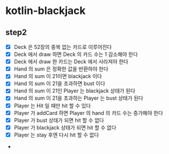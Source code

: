 # kotlin-blackjack

## step2
- [x] Deck 은 52장의 중복 없는 카드로 이루어진다
- [x] Deck 에서 draw 하면 Deck 의 카드 수는 1 감소해야 한다
- [x] Deck 에서 draw 한 카드는 Deck 에서 사라져야 한다
- [x] Hand 의 sum 은 정확한 값을 반환하야 한다
- [x] Hand 의 sum 이 21이면 blackjack 이다
- [x] Hand 의 sum 이 21을 초과하면 bust 이다
- [x] Hand 의 sum 이 21인 Player 는 blackjack 상태가 된다
- [x] Hand 의 sum 이 21을 초과하는 Player 는 bust 상태가 된다
- [x] Player 는 Hit 일 때만 hit 할 수 있다
- [x] Player 가 addCard 하면 Player 의 hand 의 카드 수는 증가해야 한다
- [x] Player 가 bust 상태가 되면 hit 할 수 없다
- [x] Player 가 blackjack 상태가 되면 hit 할 수 없다
- [x] Player 는 stay 후엔 다시 hit 할 수 없다
- 

